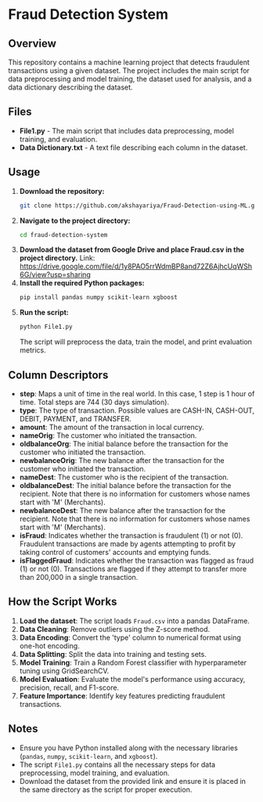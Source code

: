 # Fraud Detection System

## Overview
This repository contains a machine learning project that detects fraudulent transactions using a given dataset. The project includes the main script for data preprocessing and model training, the dataset used for analysis, and a data dictionary describing the dataset.

## Files
- **File1.py** - The main script that includes data preprocessing, model training, and evaluation.
- **Data Dictionary.txt** - A text file describing each column in the dataset.

## Usage
1. **Download the repository:**
   ```sh
   git clone https://github.com/akshayariya/Fraud-Detection-using-ML.git
   ```
2. **Navigate to the project directory:**
   ```sh
   cd fraud-detection-system
   ```
3. **Download the dataset from Google Drive and place Fraud.csv in the project directory.**
   Link: https://drive.google.com/file/d/1y8PAO5rrWdmBP8and72Z6AjhcUqWSh6G/view?usp=sharing
5. **Install the required Python packages:**
   ```sh
   pip install pandas numpy scikit-learn xgboost
   ```
6. **Run the script:**
   ```sh
   python File1.py
   ```
   The script will preprocess the data, train the model, and print evaluation metrics.

## Column Descriptors
- **step**: Maps a unit of time in the real world. In this case, 1 step is 1 hour of time. Total steps are 744 (30 days simulation).
- **type**: The type of transaction. Possible values are CASH-IN, CASH-OUT, DEBIT, PAYMENT, and TRANSFER.
- **amount**: The amount of the transaction in local currency.
- **nameOrig**: The customer who initiated the transaction.
- **oldbalanceOrg**: The initial balance before the transaction for the customer who initiated the transaction.
- **newbalanceOrig**: The new balance after the transaction for the customer who initiated the transaction.
- **nameDest**: The customer who is the recipient of the transaction.
- **oldbalanceDest**: The initial balance before the transaction for the recipient. Note that there is no information for customers whose names start with 'M' (Merchants).
- **newbalanceDest**: The new balance after the transaction for the recipient. Note that there is no information for customers whose names start with 'M' (Merchants).
- **isFraud**: Indicates whether the transaction is fraudulent (1) or not (0). Fraudulent transactions are made by agents attempting to profit by taking control of customers' accounts and emptying funds.
- **isFlaggedFraud**: Indicates whether the transaction was flagged as fraud (1) or not (0). Transactions are flagged if they attempt to transfer more than 200,000 in a single transaction.

## How the Script Works
1. **Load the dataset**: The script loads `Fraud.csv` into a pandas DataFrame.
2. **Data Cleaning**: Remove outliers using the Z-score method.
3. **Data Encoding**: Convert the 'type' column to numerical format using one-hot encoding.
4. **Data Splitting**: Split the data into training and testing sets.
5. **Model Training**: Train a Random Forest classifier with hyperparameter tuning using GridSearchCV.
6. **Model Evaluation**: Evaluate the model's performance using accuracy, precision, recall, and F1-score.
7. **Feature Importance**: Identify key features predicting fraudulent transactions.

## Notes
- Ensure you have Python installed along with the necessary libraries (`pandas`, `numpy`, `scikit-learn`, and `xgboost`).
- The script `File1.py` contains all the necessary steps for data preprocessing, model training, and evaluation.
- Download the dataset from the provided link and ensure it is placed in the same directory as the script for proper execution.
